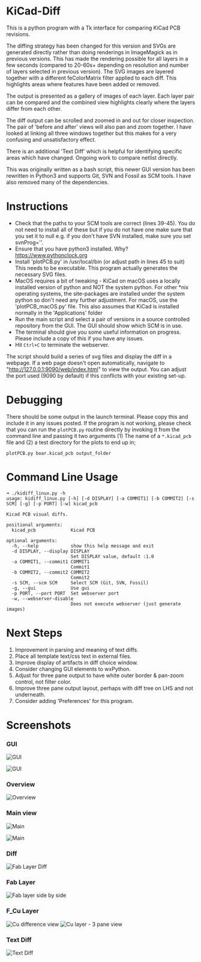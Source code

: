 # KiCad-Diff

This is a python program with a Tk interface for comparing KiCad PCB revisions.

The diffing strategy has been changed for this version and SVGs are generated directly rather than doing renderings in ImageMagick as in previous versions. This has made the rendering possible for all layers in a few seconds (compared to 20-60s+ depending on resolution and number of layers selected in previous version). The SVG images are layered together with a different feColorMatrix filter applied to each diff. This highlights areas where features have been added or removed.

The output is presented as a gallery of images of each layer. Each layer pair can be compared and the combined view highlights clearly where the layers differ from each other.

The diff output can be scrolled and zoomed in and out for closer inspection. The pair of 'before and after' views will also pan and zoom together. I have looked at linking all three windows together but this makes for a very confusing and unsatisfactory effect.

There is an additional 'Text Diff' which is helpful for identifying specific areas which have changed. Ongoing work to compare netlist directly.

This was originally written as a bash script, this newer GUI version has been rewritten in Python3 and supports Git, SVN and Fossil as SCM tools. I have also removed many of the dependencies.

# Instructions

- Check that the paths to your SCM tools are correct (lines 39-45). You do not need to install all of these but if you do not have one make sure that you set it to null  e.g. if you don't have SVN installed, make sure you set svnProg=''.
- Ensure that you have python3 installed. Why? https://www.pythonclock.org 
- Install 'plotPCB.py' in /usr/local/bin (or adjust path in lines 45 to suit) This needs to be executable. This program actually generates the necessary SVG files.
- MacOS requires a bit of tweaking - KiCad on macOS uses a locally installed version of python and NOT the system python. For other *nix operating systems, the site-packages are installed under the system python so don't need any further adjustment. For macOS, use the 'plotPCB_macOS.py' file. This also assumes that KiCad is installed normally in the 'Applications' folder
- Run the main script and select a pair of versions in a source controlled repository from the GUI. The GUI should show which SCM is in use.
- The terminal should give you some useful information on progress. Please include a copy of this if you have any issues.
- Hit `Ctrl+C` to terminate the webserver.

The script should build a series of svg files and display the diff in a webpage. If a web page doesn't open automatically, navigate to "http://127.0.0.1:9090/web/index.html" to view the output. You can adjust the port used (9090 by default) if this conflicts with your existing set-up.

# Debugging

There should be some output in the launch terminal. Please copy this and include it in any issues posted. If the program is not working, please check that you can run the `plotPCB.py` routine directly by invoking it from the command line and passing it two arguments (1) The name of a `*.kicad_pcb` file and (2) a test directory for the plots to end up in;

```
plotPCB.py boar.kicad_pcb output_folder
```

# Command Line Usage

```
➜ ./kidiff_linux.py -h
usage: kidiff_linux.py [-h] [-d DISPLAY] [-a COMMIT1] [-b COMMIT2] [-s SCM] [-g] [-p PORT] [-w] kicad_pcb

Kicad PCB visual diffs.

positional arguments:
  kicad_pcb             Kicad PCB

optional arguments:
  -h, --help            show this help message and exit
  -d DISPLAY, --display DISPLAY
                        Set DISPLAY value, default :1.0
  -a COMMIT1, --commit1 COMMIT1
                        Commit1
  -b COMMIT2, --commit2 COMMIT2
                        Commit2
  -s SCM, --scm SCM     Select SCM (Git, SVN, Fossil)
  -g, --gui             Use gui
  -p PORT, --port PORT  Set webserver port
  -w, --webserver-disable
                        Does not execute webserver (just generate images)
```

# Next Steps

  1. Improvement in parsing and meaning of text diffs.
  2. Place all template text/css text in external files.
  3. Improve display of artifacts in diff choice window.
  4. Consider changing GUI elements to wxPython.
  5. Adjust for three pane output to have white outer border & pan-zoom control, not filter color.
  6. Improve three pane output layout, perhaps with diff tree on LHS and not underneath.
  7. Consider adding 'Preferences' for this program.


# Screenshots

### GUI
![GUI](/Documents/gui.png)

![GUI](/Documents/gui2.png)


### Overview
![Overview](/Documents/Overview.png)

### Main view
![Main](/Documents/main1.png)

![Main](/Documents/main2.png)


### Diff
![Fab Layer Diff](/Documents/diff.png)


### Fab Layer
![Fab layer side by side](/Documents/pair.png)


### F_Cu Layer
![Cu difference view](/Documents/cu.png)
![Cu layer - 3 pane view](/Documents/composite.png)

### Text Diff
![Text Diff](/Documents/text.png)
